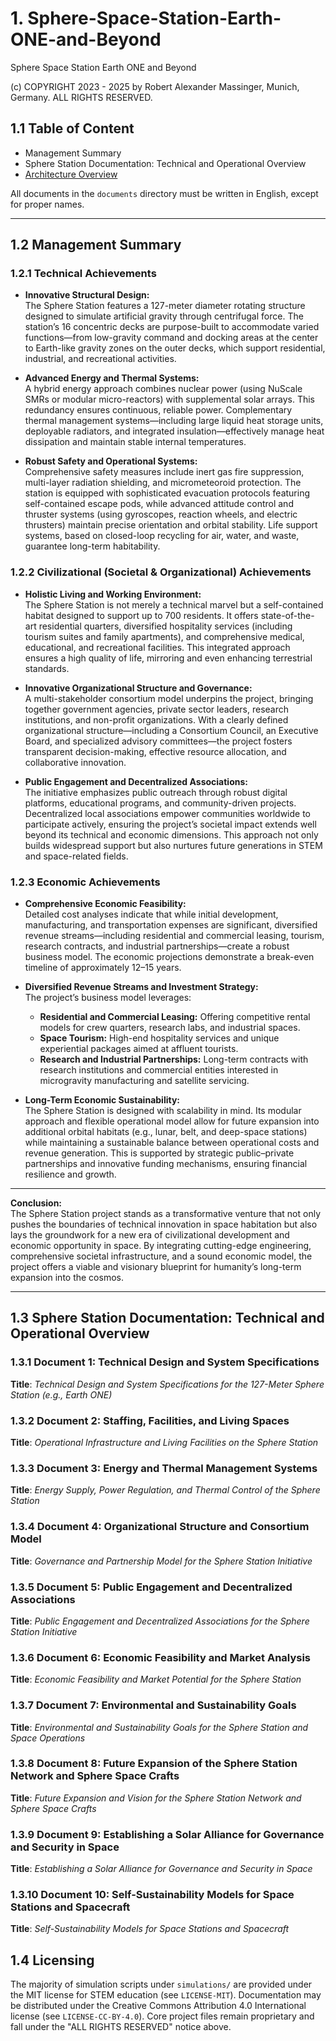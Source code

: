 # 1. Sphere-Space-Station-Earth-ONE-and-Beyond
Sphere Space Station Earth ONE and Beyond

(c) COPYRIGHT 2023 - 2025 by Robert Alexander Massinger, Munich, Germany. ALL RIGHTS RESERVED.

## 1.1 Table of Content
- Management Summary
- Sphere Station Documentation: Technical and Operational Overview
- [Architecture Overview](simulations/docs/architecture/readme.md)

All documents in the `documents` directory must be written in English, except for proper names.

---

## 1.2 Management Summary

### 1.2.1 Technical Achievements

- **Innovative Structural Design:**  
  The Sphere Station features a 127-meter diameter rotating structure designed to simulate artificial gravity through centrifugal force. The station’s 16 concentric decks are purpose-built to accommodate varied functions—from low-gravity command and docking areas at the center to Earth-like gravity zones on the outer decks, which support residential, industrial, and recreational activities.

- **Advanced Energy and Thermal Systems:**  
  A hybrid energy approach combines nuclear power (using NuScale SMRs or modular micro-reactors) with supplemental solar arrays. This redundancy ensures continuous, reliable power. Complementary thermal management systems—including large liquid heat storage units, deployable radiators, and integrated insulation—effectively manage heat dissipation and maintain stable internal temperatures.

- **Robust Safety and Operational Systems:**  
  Comprehensive safety measures include inert gas fire suppression, multi-layer radiation shielding, and micrometeoroid protection. The station is equipped with sophisticated evacuation protocols featuring self-contained escape pods, while advanced attitude control and thruster systems (using gyroscopes, reaction wheels, and electric thrusters) maintain precise orientation and orbital stability. Life support systems, based on closed-loop recycling for air, water, and waste, guarantee long-term habitability.

### 1.2.2 Civilizational (Societal & Organizational) Achievements

- **Holistic Living and Working Environment:**  
  The Sphere Station is not merely a technical marvel but a self-contained habitat designed to support up to 700 residents. It offers state-of-the-art residential quarters, diversified hospitality services (including tourism suites and family apartments), and comprehensive medical, educational, and recreational facilities. This integrated approach ensures a high quality of life, mirroring and even enhancing terrestrial standards.

- **Innovative Organizational Structure and Governance:**  
  A multi-stakeholder consortium model underpins the project, bringing together government agencies, private sector leaders, research institutions, and non-profit organizations. With a clearly defined organizational structure—including a Consortium Council, an Executive Board, and specialized advisory committees—the project fosters transparent decision-making, effective resource allocation, and collaborative innovation.

- **Public Engagement and Decentralized Associations:**  
  The initiative emphasizes public outreach through robust digital platforms, educational programs, and community-driven projects. Decentralized local associations empower communities worldwide to participate actively, ensuring the project’s societal impact extends well beyond its technical and economic dimensions. This approach not only builds widespread support but also nurtures future generations in STEM and space-related fields.

### 1.2.3 Economic Achievements

- **Comprehensive Economic Feasibility:**  
  Detailed cost analyses indicate that while initial development, manufacturing, and transportation expenses are significant, diversified revenue streams—including residential and commercial leasing, tourism, research contracts, and industrial partnerships—create a robust business model. The economic projections demonstrate a break-even timeline of approximately 12–15 years.

- **Diversified Revenue Streams and Investment Strategy:**  
  The project’s business model leverages:
  - **Residential and Commercial Leasing:** Offering competitive rental models for crew quarters, research labs, and industrial spaces.
  - **Space Tourism:** High-end hospitality services and unique experiential packages aimed at affluent tourists.
  - **Research and Industrial Partnerships:** Long-term contracts with research institutions and commercial entities interested in microgravity manufacturing and satellite servicing.
  
- **Long-Term Economic Sustainability:**  
  The Sphere Station is designed with scalability in mind. Its modular approach and flexible operational model allow for future expansion into additional orbital habitats (e.g., lunar, belt, and deep-space stations) while maintaining a sustainable balance between operational costs and revenue generation. This is supported by strategic public–private partnerships and innovative funding mechanisms, ensuring financial resilience and growth.

---

**Conclusion:**  
The Sphere Station project stands as a transformative venture that not only pushes the boundaries of technical innovation in space habitation but also lays the groundwork for a new era of civilizational development and economic opportunity in space. By integrating cutting-edge engineering, comprehensive societal infrastructure, and a sound economic model, the project offers a viable and visionary blueprint for humanity’s long-term expansion into the cosmos.

---


## 1.3 **Sphere Station Documentation: Technical and Operational Overview**

### 1.3.1 Document 1: Technical Design and System Specifications

**Title**: *Technical Design and System Specifications for the 127-Meter Sphere Station (e.g., Earth ONE)*

### 1.3.2 Document 2: Staffing, Facilities, and Living Spaces

**Title**: *Operational Infrastructure and Living Facilities on the Sphere Station*

### 1.3.3 Document 3: Energy and Thermal Management Systems

**Title**: *Energy Supply, Power Regulation, and Thermal Control of the Sphere Station*

### 1.3.4 Document 4: Organizational Structure and Consortium Model

**Title**: *Governance and Partnership Model for the Sphere Station Initiative*

### 1.3.5 Document 5: Public Engagement and Decentralized Associations

**Title**: *Public Engagement and Decentralized Associations for the Sphere Station Initiative*

### 1.3.6 Document 6: Economic Feasibility and Market Analysis

**Title**: *Economic Feasibility and Market Potential for the Sphere Station*

### 1.3.7 Document 7: Environmental and Sustainability Goals

**Title**: *Environmental and Sustainability Goals for the Sphere Station and Space Operations*

### 1.3.8 Document 8: Future Expansion of the Sphere Station Network and Sphere Space Crafts

**Title**: *Future Expansion and Vision for the Sphere Station Network and Sphere Space Crafts*

### 1.3.9 Document 9: Establishing a Solar Alliance for Governance and Security in Space

**Title**: *Establishing a Solar Alliance for Governance and Security in Space*

### 1.3.10 Document 10: Self-Sustainability Models for Space Stations and Spacecraft

**Title**: *Self-Sustainability Models for Space Stations and Spacecraft*

## 1.4 Licensing

The majority of simulation scripts under `simulations/` are provided under the MIT license for STEM education (see `LICENSE-MIT`). Documentation may be distributed under the Creative Commons Attribution 4.0 International license (see `LICENSE-CC-BY-4.0`). Core project files remain proprietary and fall under the "ALL RIGHTS RESERVED" notice above.
